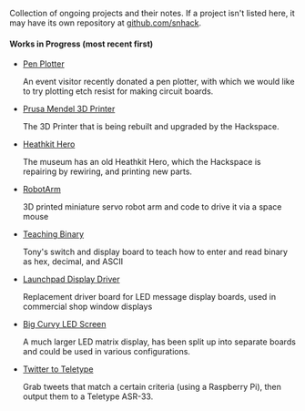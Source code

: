 Collection of ongoing projects and their notes.  If a project isn't listed here, it may have its own repository at [github.com/snhack](https://github.com/snhack/).

#### Works in Progress (most recent first)

- [Pen Plotter](Pen-plotter)

  An event visitor recently donated a pen plotter, with which we would like to try plotting etch resist for making circuit boards.

- [Prusa Mendel 3D Printer](Prusa-Mendel)

  The 3D Printer that is being rebuilt and upgraded by the Hackspace.

- [Heathkit Hero](Hero)

  The museum has an old Heathkit Hero, which the Hackspace is repairing by rewiring, and printing new parts.

- [RobotArm](RobotArm)

  3D printed miniature servo robot arm and code to drive it via a space mouse

- [Teaching Binary](Teaching-Binary)

  Tony's switch and display board to teach how to enter and read binary as hex, decimal, and ASCII

- [Launchpad Display Driver](Launchpad-Display)

  Replacement driver board for LED message display boards, used in commercial shop window displays

- [Big Curvy LED Screen](Big-Curvy-LED-Screen)

  A much larger LED matrix display, has been split up into separate boards and could be used in various configurations.

- [Twitter to Teletype](Twitter-to-Teletype)

  Grab tweets that match a certain criteria (using a Raspberry Pi), then output them to a Teletype ASR-33.
